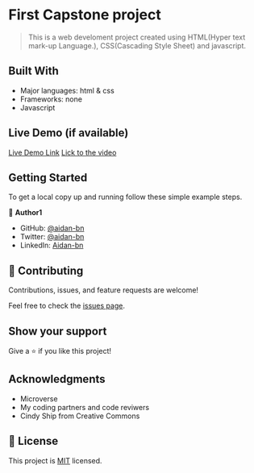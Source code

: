 # First Capstone project

> This is a web develoment project created using HTML(Hyper text mark-up Language.), CSS(Cascading Style Sheet) and javascript.

## Built With

- Major languages: html & css
- Frameworks: none
- Javascript

## Live Demo (if available)

[Live Demo Link](https://aidan-bn.github.io/first-capstone/)
[Lick to the video](https://www.loom.com/share/cebe0395e8d4405d80e6fe239720b640)

## Getting Started

To get a local copy up and running follow these simple example steps.

👤 **Author1**

- GitHub: [@aidan-bn](https://github.com/aidan-bn)
- Twitter: [@aidan-bn](https://twitter.com/aidan-bn)
- LinkedIn: [Aidan-bn](https://linkedin.com/in/aidan-bn)

## 🤝 Contributing

Contributions, issues, and feature requests are welcome!

Feel free to check the [issues page](../../issues/).

## Show your support

Give a ⭐️ if you like this project!

## Acknowledgments
- Microverse
- My coding partners and code reviwers
- Cindy Ship from Creative Commons

## 📝 License

This project is [MIT](./MIT.md) licensed.
